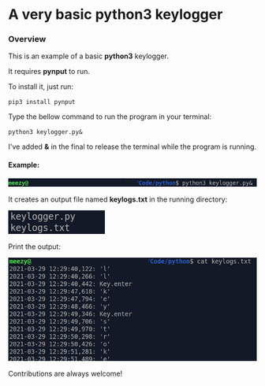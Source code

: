 # A very basic python3 keylogger

### Overview
This is an example of a basic **python3** keylogger.

It requires **pynput** to run.

To install it, just run:

```
pip3 install pynput
```

Type the bellow command to run the program in your terminal:

```
python3 keylogger.py&
```

I've added **&** in the final to release the terminal while the program is running.

#### Example:
![plot](./example.png)

It creates an output file named **keylogs.txt** in the running directory:

![plot](./files.png)


Print the output:

![plot](./print.png)


Contributions are always welcome!
